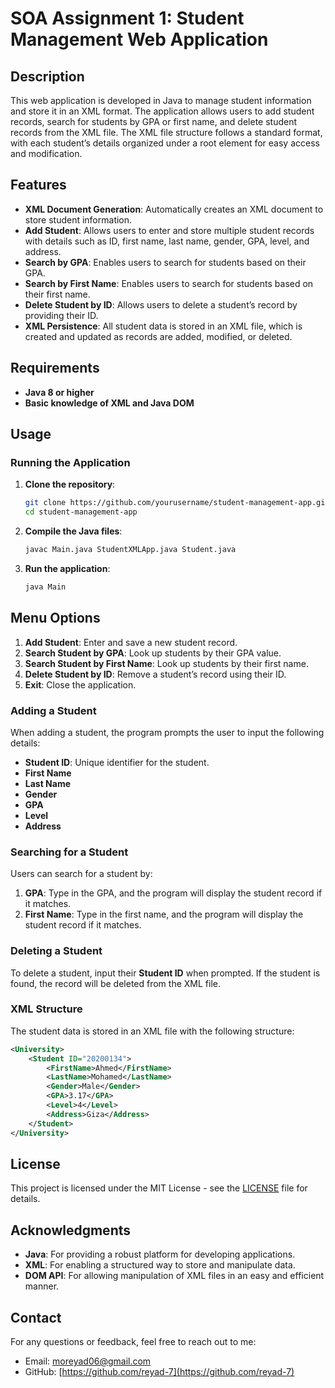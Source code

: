 # **SOA Assignment 1: Student Management Web Application**

## **Description**
This web application is developed in Java to manage student information and store it in an XML format. The application allows users to add student records, search for students by GPA or first name, and delete student records from the XML file. The XML file structure follows a standard format, with each student’s details organized under a root element for easy access and modification.

## **Features**
- **XML Document Generation**: Automatically creates an XML document to store student information.
- **Add Student**: Allows users to enter and store multiple student records with details such as ID, first name, last name, gender, GPA, level, and address.
- **Search by GPA**: Enables users to search for students based on their GPA.
- **Search by First Name**: Enables users to search for students based on their first name.
- **Delete Student by ID**: Allows users to delete a student’s record by providing their ID.
- **XML Persistence**: All student data is stored in an XML file, which is created and updated as records are added, modified, or deleted.

## **Requirements**
- **Java 8 or higher**
- **Basic knowledge of XML and Java DOM**

## **Usage**

### **Running the Application**

1. **Clone the repository**:
   ```bash
   git clone https://github.com/yourusername/student-management-app.git
   cd student-management-app
2.  **Compile the Java files**:
    
    ```bash
    javac Main.java StudentXMLApp.java Student.java
    ```
    
3.  **Run the application**:
    
    ```bash
    java Main
    ```

**Menu Options**
----------------

1.  **Add Student**: Enter and save a new student record.
2.  **Search Student by GPA**: Look up students by their GPA value.
3.  **Search Student by First Name**: Look up students by their first name.
4.  **Delete Student by ID**: Remove a student’s record using their ID.
5.  **Exit**: Close the application.


### Adding a Student

When adding a student, the program prompts the user to input the following details:

*   **Student ID**: Unique identifier for the student.
*   **First Name**
*   **Last Name**
*   **Gender**
*   **GPA**
*   **Level**
*   **Address**


### Searching for a Student

Users can search for a student by:

1.  **GPA**: Type in the GPA, and the program will display the student record if it matches.
2.  **First Name**: Type in the first name, and the program will display the student record if it matches.


### Deleting a Student

To delete a student, input their **Student ID** when prompted. If the student is found, the record will be deleted from the XML file.



### XML Structure

The student data is stored in an XML file with the following structure:

```xml
<University>
    <Student ID="20200134">
        <FirstName>Ahmed</FirstName>
        <LastName>Mohamed</LastName>
        <Gender>Male</Gender>
        <GPA>3.17</GPA>
        <Level>4</Level>
        <Address>Giza</Address>
    </Student>
</University>
```

## License

This project is licensed under the MIT License - see the [LICENSE](LICENSE) file for details.

## Acknowledgments

- **Java**: For providing a robust platform for developing applications.
- **XML**: For enabling a structured way to store and manipulate data.
- **DOM API**: For allowing manipulation of XML files in an easy and efficient manner.

## Contact

For any questions or feedback, feel free to reach out to me:

- Email: [moreyad06@gmail.com](mailto:youremail@example.com)
- GitHub: [https://github.com/reyad-7](https://github.com/reyad-7)
